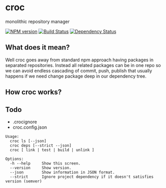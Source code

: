 # croc
monolithic repository manager

[![NPM version](https://img.shields.io/npm/v/croc.svg)](https://npmjs.org/package/croc)
[![Build Status](https://travis-ci.org/xpavelf/croc.svg?branch=master)](https://travis-ci.org/xpavelf/croc)
[![Dependency Status](https://david-dm.org/xpavelf/croc.svg)](https://david-dm.org/xpavelf/croc)

## What does it mean?

Well croc goes away from standard npm approach having packages in separated repositories. Instead all related packages can be in one repo so we can avoid endless cascading of commit, push, publish that usually happens if we need change package deep in our dependency tree.

## How croc works?

## Todo
* .crocignore
* croc.config.json


```
Usage:
  croc ls [--json]
  croc deps [--strict --json]
  croc [ link | test | build | unlink ]

Options:
  -h --help     Show this screen.
  --version     Show version.
  --json        Show information in JSON format.
  --strict      Ignore project dependency if it doesn't satisfies version (semver)
```
